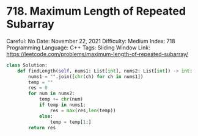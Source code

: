 # 718. Maximum Length of Repeated Subarray

Careful: No
Date: November 22, 2021
Difficulty: Medium
Index: 718
Programming Language: C++
Tags: Sliding Window
Link: https://leetcode.com/problems/maximum-length-of-repeated-subarray/

```python
class Solution:
    def findLength(self, nums1: List[int], nums2: List[int]) -> int:
        nums1 = "".join([chr(ch) for ch in nums1])
        temp = ""
        res = 0
        for num in nums2:
            temp += chr(num)
            if temp in nums1:
                res = max(res,len(temp))
            else:
                temp = temp[1:]
        return res
```